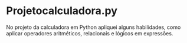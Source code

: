 # Projetocalculadora.py
No projeto da calculadora em Python apliquei alguns habilidades, como aplicar operadores aritméticos, relacionais e lógicos em expressões.
